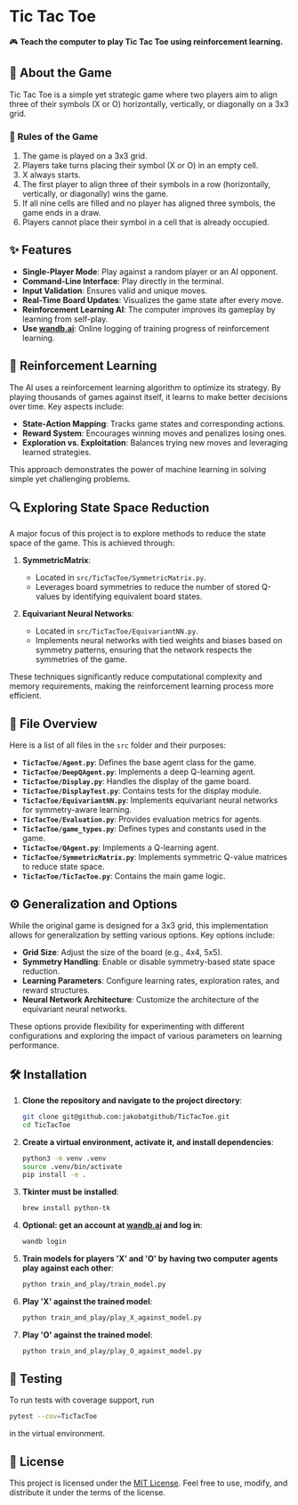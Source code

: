 # Tic Tac Toe

🎮 **Teach the computer to play Tic Tac Toe using reinforcement learning.**

## 🎲 About the Game
Tic Tac Toe is a simple yet strategic game where two players aim to align three of their symbols (X or O) horizontally, vertically, or diagonally on a 3x3 grid.

### 📜 Rules of the Game

1. The game is played on a 3x3 grid.
2. Players take turns placing their symbol (X or O) in an empty cell.
3. X always starts.
4. The first player to align three of their symbols in a row (horizontally, vertically, or diagonally) wins the game.
5. If all nine cells are filled and no player has aligned three symbols, the game ends in a draw.
6. Players cannot place their symbol in a cell that is already occupied.

## ✨ Features

- **Single-Player Mode**: Play against a random player or an AI opponent.
- **Command-Line Interface**: Play directly in the terminal.
- **Input Validation**: Ensures valid and unique moves.
- **Real-Time Board Updates**: Visualizes the game state after every move.
- **Reinforcement Learning AI**: The computer improves its gameplay by learning from self-play.
- **Use [wandb.ai](https://wandb.ai/)**: Online logging of training progress of reinforcement learning.

## 🧠 Reinforcement Learning

The AI uses a reinforcement learning algorithm to optimize its strategy. By playing thousands of games against itself, it learns to make better decisions over time. Key aspects include:

- **State-Action Mapping**: Tracks game states and corresponding actions.
- **Reward System**: Encourages winning moves and penalizes losing ones.
- **Exploration vs. Exploitation**: Balances trying new moves and leveraging learned strategies.

This approach demonstrates the power of machine learning in solving simple yet challenging problems.

## 🔍 Exploring State Space Reduction

A major focus of this project is to explore methods to reduce the state space of the game. This is achieved through:

1. **SymmetricMatrix**: 
   - Located in `src/TicTacToe/SymmetricMatrix.py`.
   - Leverages board symmetries to reduce the number of stored Q-values by identifying equivalent board states.

2. **Equivariant Neural Networks**:
   - Located in `src/TicTacToe/EquivariantNN.py`.
   - Implements neural networks with tied weights and biases based on symmetry patterns, ensuring that the network respects the symmetries of the game.

These techniques significantly reduce computational complexity and memory requirements, making the reinforcement learning process more efficient.

## 📂 File Overview

Here is a list of all files in the `src` folder and their purposes:

- **`TicTacToe/Agent.py`**: Defines the base agent class for the game.
- **`TicTacToe/DeepQAgent.py`**: Implements a deep Q-learning agent.
- **`TicTacToe/Display.py`**: Handles the display of the game board.
- **`TicTacToe/DisplayTest.py`**: Contains tests for the display module.
- **`TicTacToe/EquivariantNN.py`**: Implements equivariant neural networks for symmetry-aware learning.
- **`TicTacToe/Evaluation.py`**: Provides evaluation metrics for agents.
- **`TicTacToe/game_types.py`**: Defines types and constants used in the game.
- **`TicTacToe/QAgent.py`**: Implements a Q-learning agent.
- **`TicTacToe/SymmetricMatrix.py`**: Implements symmetric Q-value matrices to reduce state space.
- **`TicTacToe/TicTacToe.py`**: Contains the main game logic.

## ⚙️ Generalization and Options

While the original game is designed for a 3x3 grid, this implementation allows for generalization by setting various options. Key options include:

- **Grid Size**: Adjust the size of the board (e.g., 4x4, 5x5).
- **Symmetry Handling**: Enable or disable symmetry-based state space reduction.
- **Learning Parameters**: Configure learning rates, exploration rates, and reward structures.
- **Neural Network Architecture**: Customize the architecture of the equivariant neural networks.

These options provide flexibility for experimenting with different configurations and exploring the impact of various parameters on learning performance.

## 🛠️ Installation

1. **Clone the repository and navigate to the project directory**:
   ```bash
   git clone git@github.com:jakobatgithub/TicTacToe.git
   cd TicTacToe
   ```
2. **Create a virtual environment, activate it, and install dependencies**:
   ```bash
   python3 -m venv .venv
   source .venv/bin/activate
   pip install -e .
   ```
3. **Tkinter must be installed**:
   ```bash
   brew install python-tk
   ```
4. **Optional: get an account at [wandb.ai](https://wandb.ai/) and log in**:
   ```bash
   wandb login
   ```
5. **Train models for players 'X' and 'O' by having two computer agents play against each other**:
   ```bash
   python train_and_play/train_model.py
   ```
6. **Play 'X' against the trained model**:
   ```bash
   python train_and_play/play_X_against_model.py
   ```
6. **Play 'O' against the trained model**:
   ```bash
   python train_and_play/play_O_against_model.py
   ```

## 🧪 Testing

To run tests with coverage support, run
```bash
pytest --cov=TicTacToe
```
in the virtual environment.

## 📜 License

This project is licensed under the [MIT License](LICENSE). Feel free to use, modify, and distribute it under the terms of the license.